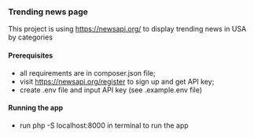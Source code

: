 ### Trending news page
This project is using https://newsapi.org/ to display trending news in USA by categories

#### Prerequisites
- all requirements are in composer.json file;
- visit https://newsapi.org/register to sign up and get API key;
- create .env file and input API key (see .example.env file)
#### Running the app
- run php -S localhost:8000 in terminal to run the app
